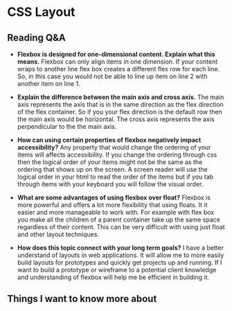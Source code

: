 # CSS Layout

## Reading Q&A

* **Flexbox is designed for one-dimensional content. Explain what this means.** Flexbox can only align items in one dimension. If your content wraps to another line flex box creates a different flex row for each line. So, in this case you would not be able to line up item on line 2 with another item on line 1.

* **Explain the difference between the main axis and cross axis.** The main axis represents the axis that is in the same direction as the flex direction of the flex container. So if you your flex direction is the default row then the main axis would be horizontal. The cross axis represents the axis perpendicular to the the main axis.

* **How can using certain properties of flexbox negatively impact accessibility?** Any property that would change the ordering of your items will affects accessibility. If you change the ordering through css then the logical order of your items might not be the same as the ordering that shows up on the screen. A screen reader will use the logical order in your html to read the order of the items but if you tab through items with your keyboard you will follow the visual order.

* **What are some advantages of using flexbox over float?** Flexbox is more powerful and offers a lot more flexibility that using floats. It it easier and more manageable to work with. For example with flex box you make all the children of a parent container take up the same space regardless of their content. This can be very difficult with using just float and other layout techniques.

* **How does this topic connect with your long term goals?** I have a better understand of layouts in web applications. It will allow me to more easily build layouts for prototypes and quickly get projects up and running. If I want to build a prototype or wireframe to a potential client knowledge and understanding of flexbox will help me be efficient in building it.

## Things I want to know more about